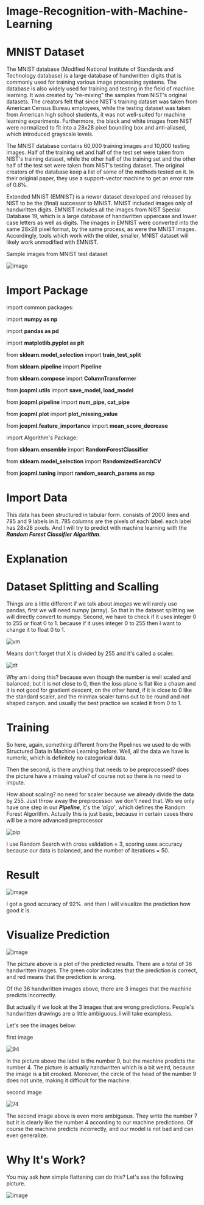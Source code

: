 # Image-Recognition-with-Machine-Learning

# MNIST Dataset

The MNIST database (Modified National Institute of Standards and Technology database) is a large database of handwritten digits that is commonly used for training various image processing systems. The database is also widely used for training and testing in the field of machine learning. It was created by "re-mixing" the samples from NIST's original datasets. The creators felt that since NIST's training dataset was taken from American Census Bureau employees, while the testing dataset was taken from American high school students, it was not well-suited for machine learning experiments. Furthermore, the black and white images from NIST were normalized to fit into a 28x28 pixel bounding box and anti-aliased, which introduced grayscale levels.

The MNIST database contains 60,000 training images and 10,000 testing images. Half of the training set and half of the test set were taken from NIST's training dataset, while the other half of the training set and the other half of the test set were taken from NIST's testing dataset. The original creators of the database keep a list of some of the methods tested on it. In their original paper, they use a support-vector machine to get an error rate of 0.8%.

Extended MNIST (EMNIST) is a newer dataset developed and released by NIST to be the (final) successor to MNIST. MNIST included images only of handwritten digits. EMNIST includes all the images from NIST Special Database 19, which is a large database of handwritten uppercase and lower case letters as well as digits. The images in EMNIST were converted into the same 28x28 pixel format, by the same process, as were the MNIST images. Accordingly, tools which work with the older, smaller, MNIST dataset will likely work unmodified with EMNIST.


Sample images from MNIST test dataset

![image](https://user-images.githubusercontent.com/86812576/167291771-21067340-37c9-46af-9cb5-f8f08c8b51cd.png)

# Import Package

import common packages:

import **numpy as np**

import **pandas as pd**

import **matplotlib.pyplot as plt**

from **sklearn.model_selection** import **train_test_split**

from **sklearn.pipeline** import **Pipeline**

from **sklearn.compose** import **ColumnTransformer**

from **jcopml.utils** import **save_model, load_model**

from **jcopml.pipeline** import **num_pipe, cat_pipe**

from **jcopml.plot** import **plot_missing_value**

from **jcopml.feature_importance** import **mean_score_decrease**

import Algorithm's Package:

from **sklearn.ensemble** import **RandomForestClassifier**

from **sklearn.model_selection** import **RandomizedSearchCV**

from **jcopml.tuning** import **random_search_params as rsp**

# Import Data

 This data has been structured in tabular form. consists of 2000 lines and 785 and 9 labels in it. 785 columns are the pixels of each label. each label has 28x28 pixels. And I will try to predict with machine learning with the _**Random Forest Classifier Algorithm**_.
 
# Explanation
# Dataset Splitting and Scalling

Things are a little different if we talk about _images_ we will rarely use pandas, first we will need numpy (array). So that in the dataset splitting we will directly convert to numpy. Second, we have to check if it uses integer 0 to 255 or float 0 to 1. because if it uses integer 0 to 255 then I want to change it to float 0 to 1.

![vm](https://user-images.githubusercontent.com/86812576/167293357-e4ac5d7d-880e-46d1-93cb-f17473574cf1.png)

Means don't forget that X is divided by 255 and it's called a scaler.

![dt](https://user-images.githubusercontent.com/86812576/167293428-18f33fa1-c1cc-49ee-8d53-d3b22b0af6e0.png)

Why am i doing this? because even though the number is well scaled and balanced, but it is not close to 0, then the loss plane is flat like a chasm and it is not good for gradient descent, on the other hand, if it is close to 0 like the standard scaler, and the minmax scaler turns out to be round and not shaped canyon. and usually the best practice we scaled it from 0 to 1.

# Training

So here, again, something different from the Pipelines we used to do with Structured Data in Machine Learning before. Well, all the data we have is numeric, which is definitely no categorical data. 

Then the second, is there anything that needs to be preprocessed? does the picture have a missing value? of course not so there is no need to impute. 

How about scaling? no need for scaler because we already divide the data by 255. Just throw away the preprocessor. we don't need that. Wo we only have one step in our **_Pipeline_**, it's the _'algo'_, which defines the Random Forest Algorithm. Actually this is just basic, because in certain cases there will be a more advanced preprocessor


![pip](https://user-images.githubusercontent.com/86812576/167298969-b23ff425-ce56-474f-96b7-4bf7d1e5b4f2.png)

I use Random Search with cross validation = 3, scoring uses accuracy because our data is balanced, and the number of iterations = 50.

# Result 

![image](https://user-images.githubusercontent.com/86812576/167301143-ebc2ca45-5dcf-4157-b8f3-07ff3f56d309.png)

I got a good accuracy of 92%. and then I will visualize the prediction how good it is.

# Visualize Prediction

![image](https://user-images.githubusercontent.com/86812576/167301415-05676610-34c8-411c-b013-4a86428bb2cb.png)

The picture above is a plot of the predicted results. There are a total of 36 handwritten images. The green color indicates that the prediction is correct, and red means that the prediction is wrong.

Of the 36 handwritten images above, there are 3 images that the machine predicts incorrectly.

But actually if we look at the 3 images that are wrong predictions. People's handwritten drawings are a little ambiguous. I will take exampless.

Let's see the images below:

first image

![94](https://user-images.githubusercontent.com/86812576/167302008-6e8f380a-f013-4a38-a81b-5bbfd5c57a04.png)

In the picture above the label is the number 9, but the machine predicts the number 4. The picture is actually handwritten which is a bit weird, because the image is a bit crooked. Moreover, the circle of the head of the number 9 does not unite, making it difficult for the machine.

second image

![74](https://user-images.githubusercontent.com/86812576/167302248-7088a172-e8a4-4039-b208-c872f3f60cfe.png)

The second image above is even more ambiguous. They write the number 7 but it is clearly like the number 4 according to our machine predictions. Of course the machine predicts incorrectly, and our model is not bad and can even generalize.

# Why It's Work?

You may ask how simple flattening can do this? Let's see the following picture.

![image](https://user-images.githubusercontent.com/86812576/167302845-193f9d82-fadb-4c6b-969a-a5ddd1d95ebf.png)
